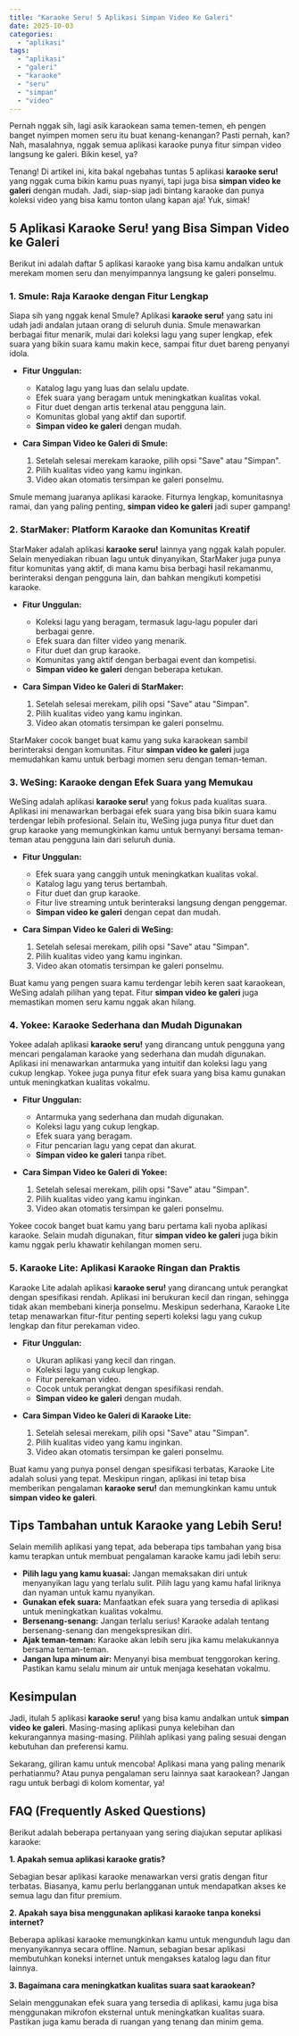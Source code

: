 ```yaml
---
title: "Karaoke Seru! 5 Aplikasi Simpan Video Ke Galeri"
date: 2025-10-03
categories: 
  - "aplikasi"
tags: 
  - "aplikasi"
  - "galeri"
  - "karaoke"
  - "seru"
  - "simpan"
  - "video"
---
```


Pernah nggak sih, lagi asik karaokean sama temen-temen, eh pengen banget nyimpen momen seru itu buat kenang-kenangan? Pasti pernah, kan? Nah, masalahnya, nggak semua aplikasi karaoke punya fitur simpan video langsung ke galeri. Bikin kesel, ya?

Tenang! Di artikel ini, kita bakal ngebahas tuntas 5 aplikasi **karaoke seru!** yang nggak cuma bikin kamu puas nyanyi, tapi juga bisa **simpan video ke galeri** dengan mudah. Jadi, siap-siap jadi bintang karaoke dan punya koleksi video yang bisa kamu tonton ulang kapan aja! Yuk, simak!

## 5 Aplikasi Karaoke Seru! yang Bisa Simpan Video ke Galeri

Berikut ini adalah daftar 5 aplikasi karaoke yang bisa kamu andalkan untuk merekam momen seru dan menyimpannya langsung ke galeri ponselmu.

### 1\. Smule: Raja Karaoke dengan Fitur Lengkap

Siapa sih yang nggak kenal Smule? Aplikasi **karaoke seru!** yang satu ini udah jadi andalan jutaan orang di seluruh dunia. Smule menawarkan berbagai fitur menarik, mulai dari koleksi lagu yang super lengkap, efek suara yang bikin suara kamu makin kece, sampai fitur duet bareng penyanyi idola.

- **Fitur Unggulan:**
    
    - Katalog lagu yang luas dan selalu update.
    - Efek suara yang beragam untuk meningkatkan kualitas vokal.
    - Fitur duet dengan artis terkenal atau pengguna lain.
    - Komunitas global yang aktif dan suportif.
    - **Simpan video ke galeri** dengan mudah.
- **Cara Simpan Video ke Galeri di Smule:**
    
    1. Setelah selesai merekam karaoke, pilih opsi "Save" atau "Simpan".
    2. Pilih kualitas video yang kamu inginkan.
    3. Video akan otomatis tersimpan ke galeri ponselmu.

Smule memang juaranya aplikasi karaoke. Fiturnya lengkap, komunitasnya ramai, dan yang paling penting, **simpan video ke galeri** jadi super gampang!

### 2\. StarMaker: Platform Karaoke dan Komunitas Kreatif

StarMaker adalah aplikasi **karaoke seru!** lainnya yang nggak kalah populer. Selain menyediakan ribuan lagu untuk dinyanyikan, StarMaker juga punya fitur komunitas yang aktif, di mana kamu bisa berbagi hasil rekamanmu, berinteraksi dengan pengguna lain, dan bahkan mengikuti kompetisi karaoke.

- **Fitur Unggulan:**
    
    - Koleksi lagu yang beragam, termasuk lagu-lagu populer dari berbagai genre.
    - Efek suara dan filter video yang menarik.
    - Fitur duet dan grup karaoke.
    - Komunitas yang aktif dengan berbagai event dan kompetisi.
    - **Simpan video ke galeri** dengan beberapa ketukan.
- **Cara Simpan Video ke Galeri di StarMaker:**
    
    1. Setelah selesai merekam, pilih opsi "Save" atau "Simpan".
    2. Pilih kualitas video yang kamu inginkan.
    3. Video akan otomatis tersimpan ke galeri ponselmu.

StarMaker cocok banget buat kamu yang suka karaokean sambil berinteraksi dengan komunitas. Fitur **simpan video ke galeri** juga memudahkan kamu untuk berbagi momen seru dengan teman-teman.

### 3\. WeSing: Karaoke dengan Efek Suara yang Memukau

WeSing adalah aplikasi **karaoke seru!** yang fokus pada kualitas suara. Aplikasi ini menawarkan berbagai efek suara yang bisa bikin suara kamu terdengar lebih profesional. Selain itu, WeSing juga punya fitur duet dan grup karaoke yang memungkinkan kamu untuk bernyanyi bersama teman-teman atau pengguna lain dari seluruh dunia.

- **Fitur Unggulan:**
    
    - Efek suara yang canggih untuk meningkatkan kualitas vokal.
    - Katalog lagu yang terus bertambah.
    - Fitur duet dan grup karaoke.
    - Fitur live streaming untuk berinteraksi langsung dengan penggemar.
    - **Simpan video ke galeri** dengan cepat dan mudah.
- **Cara Simpan Video ke Galeri di WeSing:**
    
    1. Setelah selesai merekam, pilih opsi "Save" atau "Simpan".
    2. Pilih kualitas video yang kamu inginkan.
    3. Video akan otomatis tersimpan ke galeri ponselmu.

Buat kamu yang pengen suara kamu terdengar lebih keren saat karaokean, WeSing adalah pilihan yang tepat. Fitur **simpan video ke galeri** juga memastikan momen seru kamu nggak akan hilang.

### 4\. Yokee: Karaoke Sederhana dan Mudah Digunakan

Yokee adalah aplikasi **karaoke seru!** yang dirancang untuk pengguna yang mencari pengalaman karaoke yang sederhana dan mudah digunakan. Aplikasi ini menawarkan antarmuka yang intuitif dan koleksi lagu yang cukup lengkap. Yokee juga punya fitur efek suara yang bisa kamu gunakan untuk meningkatkan kualitas vokalmu.

- **Fitur Unggulan:**
    
    - Antarmuka yang sederhana dan mudah digunakan.
    - Koleksi lagu yang cukup lengkap.
    - Efek suara yang beragam.
    - Fitur pencarian lagu yang cepat dan akurat.
    - **Simpan video ke galeri** tanpa ribet.
- **Cara Simpan Video ke Galeri di Yokee:**
    
    1. Setelah selesai merekam, pilih opsi "Save" atau "Simpan".
    2. Pilih kualitas video yang kamu inginkan.
    3. Video akan otomatis tersimpan ke galeri ponselmu.

Yokee cocok banget buat kamu yang baru pertama kali nyoba aplikasi karaoke. Selain mudah digunakan, fitur **simpan video ke galeri** juga bikin kamu nggak perlu khawatir kehilangan momen seru.

### 5\. Karaoke Lite: Aplikasi Karaoke Ringan dan Praktis

Karaoke Lite adalah aplikasi **karaoke seru!** yang dirancang untuk perangkat dengan spesifikasi rendah. Aplikasi ini berukuran kecil dan ringan, sehingga tidak akan membebani kinerja ponselmu. Meskipun sederhana, Karaoke Lite tetap menawarkan fitur-fitur penting seperti koleksi lagu yang cukup lengkap dan fitur perekaman video.

- **Fitur Unggulan:**
    
    - Ukuran aplikasi yang kecil dan ringan.
    - Koleksi lagu yang cukup lengkap.
    - Fitur perekaman video.
    - Cocok untuk perangkat dengan spesifikasi rendah.
    - **Simpan video ke galeri** dengan mudah.
- **Cara Simpan Video ke Galeri di Karaoke Lite:**
    
    1. Setelah selesai merekam, pilih opsi "Save" atau "Simpan".
    2. Pilih kualitas video yang kamu inginkan.
    3. Video akan otomatis tersimpan ke galeri ponselmu.

Buat kamu yang punya ponsel dengan spesifikasi terbatas, Karaoke Lite adalah solusi yang tepat. Meskipun ringan, aplikasi ini tetap bisa memberikan pengalaman **karaoke seru!** dan memungkinkan kamu untuk **simpan video ke galeri**.

## Tips Tambahan untuk Karaoke yang Lebih Seru!

Selain memilih aplikasi yang tepat, ada beberapa tips tambahan yang bisa kamu terapkan untuk membuat pengalaman karaoke kamu jadi lebih seru:

- **Pilih lagu yang kamu kuasai:** Jangan memaksakan diri untuk menyanyikan lagu yang terlalu sulit. Pilih lagu yang kamu hafal liriknya dan nyaman untuk kamu nyanyikan.
- **Gunakan efek suara:** Manfaatkan efek suara yang tersedia di aplikasi untuk meningkatkan kualitas vokalmu.
- **Bersenang-senang:** Jangan terlalu serius! Karaoke adalah tentang bersenang-senang dan mengekspresikan diri.
- **Ajak teman-teman:** Karaoke akan lebih seru jika kamu melakukannya bersama teman-teman.
- **Jangan lupa minum air:** Menyanyi bisa membuat tenggorokan kering. Pastikan kamu selalu minum air untuk menjaga kesehatan vokalmu.

## Kesimpulan

Jadi, itulah 5 aplikasi **karaoke seru!** yang bisa kamu andalkan untuk **simpan video ke galeri**. Masing-masing aplikasi punya kelebihan dan kekurangannya masing-masing. Pilihlah aplikasi yang paling sesuai dengan kebutuhan dan preferensi kamu.

Sekarang, giliran kamu untuk mencoba! Aplikasi mana yang paling menarik perhatianmu? Atau punya pengalaman seru lainnya saat karaokean? Jangan ragu untuk berbagi di kolom komentar, ya!

## FAQ (Frequently Asked Questions)

Berikut adalah beberapa pertanyaan yang sering diajukan seputar aplikasi karaoke:

**1\. Apakah semua aplikasi karaoke gratis?**

Sebagian besar aplikasi karaoke menawarkan versi gratis dengan fitur terbatas. Biasanya, kamu perlu berlangganan untuk mendapatkan akses ke semua lagu dan fitur premium.

**2\. Apakah saya bisa menggunakan aplikasi karaoke tanpa koneksi internet?**

Beberapa aplikasi karaoke memungkinkan kamu untuk mengunduh lagu dan menyanyikannya secara offline. Namun, sebagian besar aplikasi membutuhkan koneksi internet untuk mengakses katalog lagu dan fitur lainnya.

**3\. Bagaimana cara meningkatkan kualitas suara saat karaokean?**

Selain menggunakan efek suara yang tersedia di aplikasi, kamu juga bisa menggunakan mikrofon eksternal untuk meningkatkan kualitas suara. Pastikan juga kamu berada di ruangan yang tenang dan minim gema.
